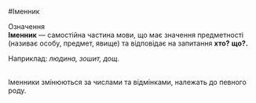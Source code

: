 #Іменник

<div class="eoz-wrap">
<span class="eoz">Означення</span>
<div class="eoz-text">
<b>Іменник</b> — самостiйна частина мови, що має значення предметностi (називає особу, предмет, явище) та вiдповiдає на запитання <strong>хто?</strong> <strong>що?.</strong>
</div>
</div>

Наприклад: <i>людина, зошит, дощ</i>.

<br>
Iменники змiнюються за числами та вiдмiнками, належать до певного роду.